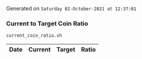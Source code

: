 Generated on `Saturday 02-October-2021 at 12:37:01`

### Current to Target Coin Ratio
`current_coin_ratio.sh`

Date|Current|Target|Ratio
---|---|---|---

